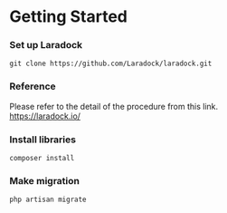 # Getting Started 

### Set up Laradock
`git clone https://github.com/Laradock/laradock.git`

### Reference
Please refer to the detail of the procedure from this link.  
https://laradock.io/

### Install libraries
`composer install`

### Make migration
`php artisan migrate`
 
